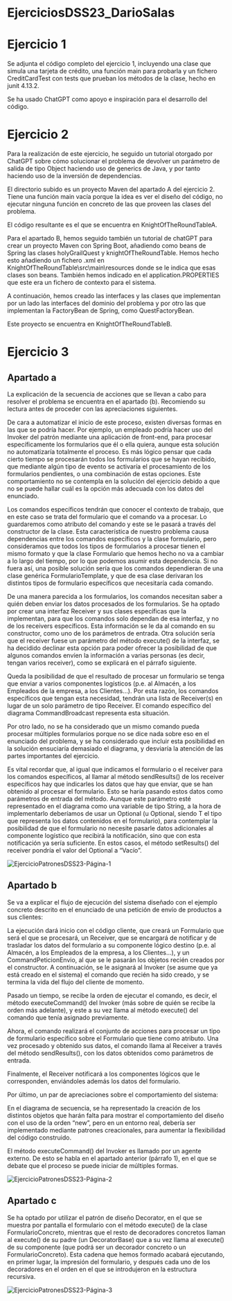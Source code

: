 # EjerciciosDSS23_DarioSalas

# Ejercicio 1

Se adjunta el código completo del ejercicio 1, incluyendo una clase que simula una tarjeta de crédito, una función main para probarla y un fichero CreditCardTest con tests que prueban los métodos de la clase, hecho en junit 4.13.2.

Se ha usado ChatGPT como apoyo e inspiración para el desarrollo del código.

# Ejercicio 2

Para la realización de este ejercicio, he seguido un tutorial otorgado por ChatGPT sobre cómo solucionar el problema de devolver un parámetro de salida de tipo Object haciendo uso de generics de Java, y por tanto haciendo uso de la inversión de dependencias.

El directorio subido es un proyecto Maven del apartado A del ejercicio 2. Tiene una función main vacía porque la idea es ver el diseño del código, no ejecutar ninguna función en concreto de las que proveen las clases del problema.

El código resultante es el que se encuentra en KnightOfTheRoundTableA.

Para el apartado B, hemos seguido también un tutorial de chatGPT para crear un proyecto Maven con Spring Boot, añadiendo como beans de Spring las clases holyGrailQuest y knightOfTheRoundTable. Hemos hecho esto añadiendo un fichero .xml en KnightOfTheRoundTable\src\main\resources donde se le indica que esas clases son beans. También hemos indicado en el application.PROPERTIES que este era un fichero de contexto para el sistema.

A continuación, hemos creado las interfaces y las clases que implementan por un lado las interfaces del dominio del problema y por otro las que implementan la FactoryBean de Spring, como QuestFactoryBean.

Este proyecto se encuentra en KnightOfTheRoundTableB.

# Ejercicio 3

## Apartado a

  La explicación de la secuencia de acciones que se llevan a cabo para resolver el problema se encuentra en el apartado (b). Recomiendo su lectura antes de proceder con las apreciaciones siguientes.

  De cara a automatizar el inicio de este proceso, existen diversas formas en las que se podría hacer. Por ejemplo, un empleado podría hacer uso del Invoker del patrón mediante una aplicación de front-end, para procesar específicamente los formularios que él o ella quiera, aunque esta solución no automatizaría totalmente el proceso. Es más lógico pensar que cada cierto tiempo se procesarán todos los formularios que se hayan recibido, que mediante algún tipo de evento se activaría el procesamiento de los formularios pendientes, o una combinación de estas opciones. Este comportamiento no se contempla en la solución del ejercicio debido a que no se puede hallar cuál es la opción más adecuada con los datos del enunciado.

  Los comandos específicos tendrán que conocer el contexto de trabajo, que en este caso se trata del formulario que el comando va a procesar. Lo guardaremos como atributo del comando y este se le pasará a través del constructor de la clase. Esta característica de nuestro problema causa dependencias entre los comandos específicos y la clase formulario, pero consideramos que todos los tipos de formularios a procesar tienen el mismo formato y que la clase Formulario que hemos hecho no va a cambiar a lo largo del tiempo, por lo que podemos asumir esta dependencia. Si no fuera así, una posible solución sería que los comandos dependieran de una clase genérica FormularioTemplate, y que de esa clase derivaran los distintos tipos de formulario específicos que necesitaría cada comando.

  De una manera parecida a los formularios, los comandos necesitan saber a quién deben enviar los datos procesados de los formularios. Se ha optado por crear una interfaz Receiver y sus clases específicas que la implementan, para que los comandos solo dependan de esa interfaz, y no de los receivers específicos. Esta información se le da al comando en su constructor, como uno de los parámetros de entrada.
Otra solución sería que el receiver fuese un parámetro del método execute() de la interfaz, se ha decidido declinar esta opción para poder ofrecer la posibilidad de que algunos comandos envíen la información a varias personas (es decir, tengan varios receiver), como se explicará en el párrafo siguiente.

  Queda la posibilidad de que el resultado de procesar un formulario se tenga que enviar a varios componentes logísticos (p.e. al Almacén, a los Empleados de la empresa, a los Clientes…). Por esta razón, los comandos específicos que tengan esta necesidad, tendrán una lista de Receiver(s) en lugar de un solo parámetro de tipo Receiver. El comando específico del diagrama CommandBroadcast representa esta situación.

  Por otro lado, no se ha considerado que un mismo comando pueda procesar múltiples formularios porque no se dice nada sobre eso en el enunciado del problema, y se ha considerado que incluir esta posibilidad en la solución ensuciaría demasiado el diagrama, y desviaría la atención de las partes importantes del ejercicio.

  Es vital recordar que, al igual que indicamos el formulario o el receiver para los comandos específicos, al llamar al método sendResults() de los receiver específicos hay que indicarles los datos que hay que enviar, que se han obtenido al procesar el formulario. Esto se haría pasando estos datos como parámetros de entrada del método. Aunque este parámetro esté representado en el diagrama como una variable de tipo String, a la hora de implementarlo deberíamos de usar un Optional<String> (u Optional<T>, siendo T el tipo que representa los datos contenidos en el formulario), para contemplar la posibilidad de que el formulario no necesite pasarle datos adicionales al componente logístico que recibirá la notificación, sino que con esta notificación ya sería suficiente. En estos casos, el método setResults() del receiver pondría el valor del Optional a “Vacío”.


![EjercicioPatronesDSS23-Página-1](https://github.com/Xiorad1412/EjerciciosDSS23_DarioSalas/assets/101283806/048ad72a-0cb9-4a70-a96c-90db567dff5e)

## Apartado b

  Se va a explicar el flujo de ejecución del sistema diseñado con el ejemplo concreto descrito en el enunciado de una petición de envío de productos a sus clientes:
  
  La ejecución dará inicio con el código cliente, que creará un Formulario que será el que se procesará, un Receiver, que se encargará de notificar y de trasladar los datos del formulario a su componente lógico destino (p.e. al Almacén, a los Empleados de la empresa, a los Clientes…), y un CommandPeticionEnvio, al que se le pasarán los objetos recién creados por el constructor.
  A continuación, se le asignará al Invoker (se asume que ya está creado en el sistema) el comando que recién ha sido creado, y se termina la vida del flujo del cliente de momento.
  
  Pasado un tiempo, se recibe la orden de ejecutar el comando, es decir, el método executeCommand() del Invoker (más sobre de quién se recibe la orden más adelante), y este a su vez llama al método execute() del comando que tenía asignado previamente.
  
  Ahora, el comando realizará el conjunto de acciones para procesar un tipo de formulario específico sobre el Formulario que tiene como atributo. Una vez procesado y obtenido sus datos, el comando llama al Receiver a través del método sendResults(), con los datos obtenidos como parámetros de entrada.
  
  Finalmente, el Receiver notificará a los componentes lógicos que le corresponden, enviándoles además los datos del formulario.
  
  Por último, un par de apreciaciones sobre el comportamiento del sistema:
  
  En el diagrama de secuencia, se ha representado la creación de los distintos objetos que harán falta para mostrar el comportamiento del diseño con el uso de la orden “new”, pero en un entorno real, debería ser implementado mediante patrones creacionales, para aumentar la flexibilidad del código construido.

  El método executeCommand() del Invoker es llamado por un agente externo. De esto se habla en el apartado anterior (párrafo 1), en el que se debate que el proceso se puede iniciar de múltiples formas.

![EjercicioPatronesDSS23-Página-2](https://github.com/Xiorad1412/EjerciciosDSS23_DarioSalas/assets/101283806/a79ef287-2fdc-4d0b-801e-b6e14b13cbba)

## Apartado c

  Se ha optado por utilizar el patrón de diseño Decorator, en el que se muestra por pantalla el formulario con el método execute() de la clase FormularioConcreto, mientras que el resto de decoradores concretos llaman al execute() de su padre (un DecoratorBase) que a su vez llama al execute() de su componente (que podrá ser un decorador concreto o un FormularioConcreto). Esta cadena que hemos formado acabará ejecutando, en primer lugar, la impresión del formulario, y después cada uno de los decoradores en el orden en el que se introdujeron en la estructura recursiva.
  
![EjercicioPatronesDSS23-Página-3](https://github.com/Xiorad1412/EjerciciosDSS23_DarioSalas/assets/101283806/125a7768-166a-4687-9fa2-fac236311255)
